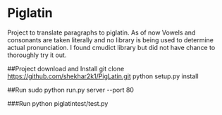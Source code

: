# Piglatin
Project to translate paragraphs to piglatin.
As of now Vowels and consonants are taken literally and no library is being used
to determine actual pronunciation. I found cmudict library but did not have chance to
thoroughly try it out.

##Project download and Install
git clone https://github.com/shekhar2k1/PigLatin.git
python setup.py install


##Run
sudo python run.py server --port 80


###Run
python piglatintest/test.py


